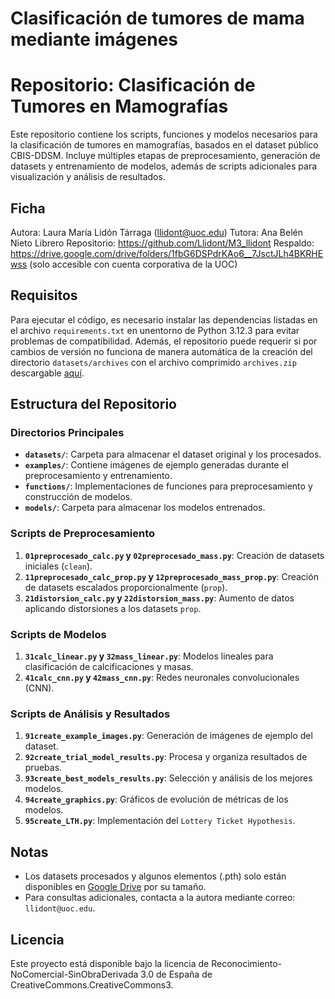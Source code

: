 # Clasificación de tumores de mama mediante imágenes

# Repositorio: Clasificación de Tumores en Mamografías

Este repositorio contiene los scripts, funciones y modelos necesarios para la clasificación de tumores en mamografías, basados en el dataset público CBIS-DDSM. Incluye múltiples etapas de preprocesamiento, generación de datasets y entrenamiento de modelos, además de scripts adicionales para visualización y análisis de resultados.

## Ficha

Autora: Laura María Lidón Tárraga (llidont@uoc.edu)
Tutora: Ana Belén Nieto Librero
Repositorio: https://github.com/Llidont/M3_llidont
Respaldo: https://drive.google.com/drive/folders/1fbG6DSPdrKAo6__7JsctJLh4BKRHEwss (solo accesible con cuenta corporativa de la UOC)

## Requisitos
Para ejecutar el código, es necesario instalar las dependencias listadas en el archivo `requirements.txt` en unentorno de Python 3.12.3 para evitar problemas de compatibilidad. Además, el repositorio puede requerir si por cambios de versión no funciona de manera automática de la creación del directorio `datasets/archives` con el archivo comprimido `archives.zip` descargable [aquí](https://www.kaggle.com/datasets/awsaf49/cbis-ddsm-breast-cancer-image-dataset).

## Estructura del Repositorio

### Directorios Principales
- **`datasets/`**: Carpeta para almacenar el dataset original y los procesados.
- **`examples/`**: Contiene imágenes de ejemplo generadas durante el preprocesamiento y entrenamiento.
- **`functions/`**: Implementaciones de funciones para preprocesamiento y construcción de modelos.
- **`models/`**: Carpeta para almacenar los modelos entrenados.

### Scripts de Preprocesamiento
1. **`01preprocesado_calc.py` y `02preprocesado_mass.py`**: Creación de datasets iniciales (`clean`).
2. **`11preprocesado_calc_prop.py` y `12preprocesado_mass_prop.py`**: Creación de datasets escalados proporcionalmente (`prop`).
3. **`21distorsion_calc.py` y `22distorsion_mass.py`**: Aumento de datos aplicando distorsiones a los datasets `prop`.

### Scripts de Modelos
1. **`31calc_linear.py` y `32mass_linear.py`**: Modelos lineales para clasificación de calcificaciones y masas.
2. **`41calc_cnn.py` y `42mass_cnn.py`**: Redes neuronales convolucionales (CNN).

### Scripts de Análisis y Resultados
1. **`91create_example_images.py`**: Generación de imágenes de ejemplo del dataset.
2. **`92create_trial_model_results.py`**: Procesa y organiza resultados de pruebas.
3. **`93create_best_models_results.py`**: Selección y análisis de los mejores modelos.
4. **`94create_graphics.py`**: Gráficos de evolución de métricas de los modelos.
5. **`95create_LTH.py`**: Implementación del `Lottery Ticket Hypothesis`.

## Notas
- Los datasets procesados y algunos elementos (.pth) solo están disponibles en [Google Drive](https://drive.google.com/drive/folders/1fbG6DSPdrKAo6__7JsctJLh4BKRHEwss) por su tamaño.
- Para consultas adicionales, contacta a la autora mediante correo: `llidont@uoc.edu`.

## Licencia
Este proyecto está disponible bajo la licencia de Reconocimiento-NoComercial-SinObraDerivada 3.0 de España de CreativeCommons.CreativeCommons3.


